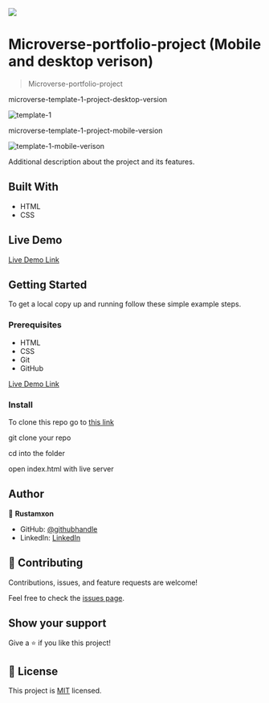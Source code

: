 ![](https://img.shields.io/badge/Microverse-blueviolet)

# Microverse-portfolio-project (Mobile and desktop verison)

> Microverse-portfolio-project

microverse-template-1-project-desktop-version

![template-1](https://user-images.githubusercontent.com/69011963/125975150-9eda29f4-1429-4b3d-ae4e-4f2cb919ac9f.gif)


microverse-template-1-project-mobile-version

![template-1-mobile-verison](https://user-images.githubusercontent.com/69011963/125975880-6ddc4b48-29f9-4bd5-ae7b-404fbd646684.gif)

Additional description about the project and its features.

## Built With

- HTML
- CSS

## Live Demo

[Live Demo Link](https://rustamxon7.github.io/Microverse-portfolio-project/)

## Getting Started

To get a local copy up and running follow these simple example steps.

### Prerequisites

- HTML
- CSS
- Git
- GitHub

[Live Demo Link](https://rustamxon7.github.io/Microverse-portfolio-project/)

### Install

To clone this repo go to [this link](https://github.com/Rustamxon7/Microverse-portfolio-project)

git clone your repo

cd into the folder

open index.html with live server

## Author

👤 **Rustamxon**

- GitHub: [@githubhandle](https://github.com/Rustamxon7)
- LinkedIn: [LinkedIn](https://www.linkedin.com/in/rustamjon-tolipov-6a831020b)

## 🤝 Contributing

Contributions, issues, and feature requests are welcome!

Feel free to check the [issues page](https://github.com/Rustamxon7/Microverse-portfolio-project/issues).

## Show your support

Give a ⭐️ if you like this project!

## 📝 License

This project is [MIT](./MIT.md) licensed.
